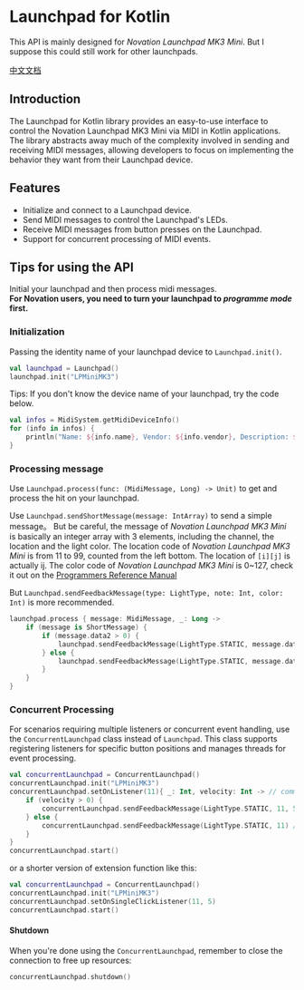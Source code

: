 # Launchpad for Kotlin

This API is mainly designed for _Novation Launchpad MK3 Mini_. But I suppose this could still work for other launchpads.  

[中文文档](README-zh.md)

## Introduction

The Launchpad for Kotlin library provides an easy-to-use interface to control the Novation Launchpad MK3 Mini via MIDI in Kotlin applications. 
The library abstracts away much of the complexity involved in sending and receiving MIDI messages, allowing developers to focus on implementing the behavior they want from their Launchpad device.

## Features

- Initialize and connect to a Launchpad device.
- Send MIDI messages to control the Launchpad's LEDs.
- Receive MIDI messages from button presses on the Launchpad.
- Support for concurrent processing of MIDI events.

## Tips for using the API

Initial your launchpad and then process midi messages.  
__For Novation users, you need to turn your launchpad to _programme mode_ first.__

### Initialization

Passing the identity name of your launchpad device to `Launchpad.init()`.

```kotlin
val launchpad = Launchpad()
launchpad.init("LPMiniMK3")
```

Tips: If you don't know the device name of your launchpad, try the code below.  

```kotlin
val infos = MidiSystem.getMidiDeviceInfo()
for (info in infos) {
    println("Name: ${info.name}, Vendor: ${info.vendor}, Description: ${info.description}")
}
```

### Processing message

Use `Launchpad.process(func: (MidiMessage, Long) -> Unit)` to get and process the hit on your launchpad.  

Use `Launchpad.sendShortMessage(message: IntArray)` to send a simple message。 
But be careful, the message of _Novation Launchpad MK3 Mini_ is basically an integer array with 3 elements, including the channel, the location and the light color.
The location code of _Novation Launchpad MK3 Mini_ is from 11 to 99, counted from the left bottom. The location of `[i][j]` is actually ij.
The color code of _Novation Launchpad MK3 Mini_ is 0~127, check it out on the [Programmers Reference Manual](https://fael-downloads-prod.focusrite.com/customer/prod/s3fs-public/downloads/Launchpad%20Mini%20-%20Programmers%20Reference%20Manual.pdf)  

But `Launchpad.sendFeedbackMessage(type: LightType, note: Int, color: Int)` is more recommended.

```kotlin
launchpad.process { message: MidiMessage, _: Long ->
    if (message is ShortMessage) {
        if (message.data2 > 0) {
            launchpad.sendFeedbackMessage(LightType.STATIC, message.data1, 5) //sending the red light
        } else {
            launchpad.sendFeedbackMessage(LightType.STATIC, message.data1) //removing light
        }
    }
}
```

### Concurrent Processing

For scenarios requiring multiple listeners or concurrent event handling, use the `ConcurrentLaunchpad` class instead of `Launchpad`.
This class supports registering listeners for specific button positions and manages threads for event processing.

```kotlin
val concurrentLaunchpad = ConcurrentLaunchpad()
concurrentLaunchpad.init("LPMiniMK3")
concurrentLaunchpad.setOnListener(11){ _: Int, velocity: Int -> // commandType, velocity
    if (velocity > 0) {
        concurrentLaunchpad.sendFeedbackMessage(LightType.STATIC, 11, 5) //sending the red light
    } else {
        concurrentLaunchpad.sendFeedbackMessage(LightType.STATIC, 11) //removing light
    }
}
concurrentLaunchpad.start()
```

or a shorter version of extension function like this:

```kotlin
val concurrentLaunchpad = ConcurrentLaunchpad()
concurrentLaunchpad.init("LPMiniMK3")
concurrentLaunchpad.setOnSingleClickListener(11, 5)
concurrentLaunchpad.start()
```

#### Shutdown

When you're done using the `ConcurrentLaunchpad`, remember to close the connection to free up resources:

```kotlin
concurrentLaunchpad.shutdown()
```